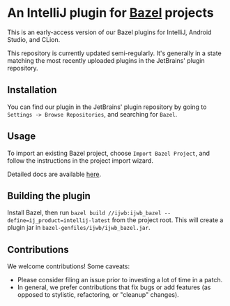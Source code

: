 # An IntelliJ plugin for [Bazel](http://bazel.build) projects

This is an early-access version of our Bazel plugins for IntelliJ,
Android Studio, and CLion.

This repository is currently updated semi-regularly. It's generally
in a state matching the most recently uploaded plugins in the
JetBrains' plugin repository.

## Installation

You can find our plugin in the JetBrains' plugin repository by going to
`Settings -> Browse Repositories`, and searching for `Bazel`.

## Usage

To import an existing Bazel project, choose `Import Bazel Project`,
and follow the instructions in the project import wizard.

Detailed docs are available [here](http://ij.bazel.build).

## Building the plugin

Install Bazel, then run `bazel build //ijwb:ijwb_bazel --define=ij_product=intellij-latest`
from the project root. This will create a plugin jar in
`bazel-genfiles/ijwb/ijwb_bazel.jar`.

## Contributions

We welcome contributions! Some caveats:

  * Please consider filing an issue prior to investing a lot of time
    in a patch.
  * In general, we prefer contributions that fix bugs or add features
    (as opposed to stylistic, refactoring, or "cleanup" changes).

